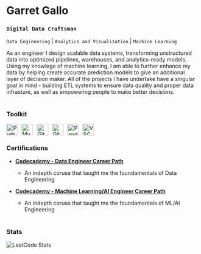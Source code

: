 # Garret Gallo

### **`Digital Data Craftsman`**  
`Data Engineering` | `Analytics and Visualization` | `Machine Learning`

As an engineer I design scalable data systems, transforming unstructured data 
into optimized pipelines, warehouses, and analytics-ready models. Using my knowlege
of machine learning, I am able to further enhance my data by helping create accurate
prediction models to give an additional layer of decision maker. All of the projects I
have undertake have a singular goal in mind - building ETL systems to ensure data quality
and proper data infrasture, as well as empowering people to make better decisions.

#

### Toolkit
<div style="display: flex; gap: 10px; flex-wrap: wrap; margin-bottom: 20px;">
  <img alt="Python" width="30px" src="https://cdn.jsdelivr.net/gh/devicons/devicon@latest/icons/python/python-original-wordmark.svg" />
  <img alt="MySQL" width="30px" src="https://cdn.jsdelivr.net/gh/devicons/devicon@latest/icons/mysql/mysql-original-wordmark.svg" />
  <img alt="Git" width="30px" src="https://cdn.jsdelivr.net/gh/devicons/devicon@latest/icons/git/git-original.svg" />
  <img alt="GitHub" width="30px" src="https://cdn.jsdelivr.net/gh/devicons/devicon@latest/icons/github/github-original.svg" />
  <img alt="Pandas" width="30px" src="https://cdn.jsdelivr.net/gh/devicons/devicon@latest/icons/pandas/pandas-original-wordmark.svg" />
  <img alt="VSCode" width="30px" src="https://cdn.jsdelivr.net/gh/devicons/devicon@latest/icons/vscode/vscode-original.svg" />
</div>

### Certifications
*   **[Codecademy - Data Engineer Career Path](https://www.codecademy.com/profiles/garretGallo4815753860/certificates/a0ea6712a909402896de2c6772445311)**
    *   An indepth coruse that taught me the foundamentals of Data Engineering

*   **[Codecademy - Machine Learning/AI Engineer Career Path](https://www.codecademy.com/profiles/garretGallo4815753860/certificates/6f8e0510ca91437a847b53aa9e9aa3f1)**
    *   An indepth coruse that taught me the foundamentals of ML/AI Engineering

#

### Stats
![LeetCode Stats](https://leetcard.jacoblin.cool/GGcode9?theme=light&font=Bungee%20Inline)

